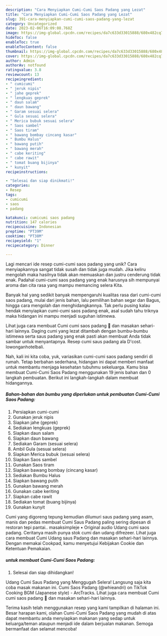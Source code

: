 ```yaml
---
description: "Cara Menyiapkan Cumi-Cumi Saos Padang yang Lezat"
title: "Cara Menyiapkan Cumi-Cumi Saos Padang yang Lezat"
slug: 391-cara-menyiapkan-cumi-cumi-saos-padang-yang-lezat
category: Uncategorized
date: 2023-02-06T16:09:08.768Z
image: https://img-global.cpcdn.com/recipes/da7c633d33015888/680x482cq70/cumi-cumi-saos-padang-foto-resep-utama.jpg
hideToc: false
enableToc: true
enableTocContent: false
thumbnail: https://img-global.cpcdn.com/recipes/da7c633d33015888/680x482cq70/cumi-cumi-saos-padang-foto-resep-utama.jpg
cover: https://img-global.cpcdn.com/recipes/da7c633d33015888/680x482cq70/cumi-cumi-saos-padang-foto-resep-utama.jpg
author: Admin
authorAv: notfound
ratingvalue: 3.8
reviewcount: 13
recipeingredient:
- " cumicumi"
- " jeruk nipis"
- " jahe geprek"
- " lengkuas geprek"
- " daun salam"
- " daun bawang"
- " Garam sesuai selera"
- " Gula sesuai selera"
- " Merica bubuk sesuai selera"
- " Saos sambel"
- " Saos tiram"
- " bawang bombay cincang kasar"
- " Bumbu Halus"
- " bawang putih"
- " bawang merah"
- " cabe keriting"
- " cabe rawit"
- " tomat buang bijinya"
- " kunyit"
recipeinstructions:

- "Selesai dan siap dinikmati!"
categories:
- Resep
tags:
- cumicumi
- saos
- padang

katakunci: cumicumi saos padang 
nutrition: 147 calories
recipecuisine: Indonesian
preptime: "PT39M"
cooktime: "PT38M"
recipeyield: "1"
recipecategory: Dinner

---
```





Lagi mencari ide resep cumi-cumi saos padang yang unik? Cara menyiapkannya sangat tidak susah dan tidak juga mudah. Jika keliru mengolah maka hasilnya tidak akan memuaskan dan justru cenderung tidak enak. Padahal cumi-cumi saos padang yang enak harusnya sih mempunyai aroma dan cita rasa yang mampu memancing selera Kita.





Banyak hal yang sedikit banyak mempengaruhi kualitas rasa dari cumi-cumi saos padang, mulai dari jenis bahan, lalu pemilihan bahan segar dan Bagus, hingga cara mengolah dan menghidangkannya. Tak perlu pusing kalau hendak menyiapkan cumi-cumi saos padang enak,      asal sudah tahu triknya maka hidangan ini mampu menjadi suguhan istimewa.














Lihat juga cara membuat Cumi cumi saos padang 🦑 dan masakan sehari-hari lainnya. Daging cumi yang lezat ditambah dengan bumbu-bumbu istimewa serta saus padang yang enak pasti akan membuat Anda tidak sambar untuk menyantapnya. Resep cumi saus padang ala D&#39;cost. lowonganhotelbali.






Nah, kali ini kita coba, yuk, variasikan cumi-cumi saos padang sendiri di rumah. Tetap berbahan sederhana, hidangan ini dapat memberi manfaat untuk membantu menjaga kesehatan tubuhmu sekeluarga. Kamu bisa membuat Cumi-Cumi Saos Padang menggunakan 19 jenis bahan dan 0 langkah pembuatan. Berikut ini langkah-langkah dalam membuat hidangannya.

<!--inarticleads1-->

##### Bahan-bahan dan bumbu yang diperlukan untuk pembuatan Cumi-Cumi Saos Padang:

1. Persiapkan  cumi-cumi
1. Gunakan  jeruk nipis
1. Siapkan  jahe (geprek)
1. Sediakan  lengkuas (geprek)
1. Siapkan  daun salam
1. Siapkan  daun bawang
1. Sediakan  Garam (sesuai selera)
1. Ambil  Gula (sesuai selera)
1. Siapkan  Merica bubuk (sesuai selera)
1. Siapkan  Saos sambel
1. Gunakan  Saos tiram
1. Siapkan  bawang bombay (cincang kasar)
1. Sediakan  Bumbu Halus
1. Siapkan  bawang putih
1. Gunakan  bawang merah
1. Gunakan  cabe keriting
1. Siapkan  cabe rawit
1. Sediakan  tomat (buang bijinya)
1. Gunakan  kunyit


Cumi yang digoreng tepung kemudian dilumuri saus padang yang asam, manis dan pedas membuat Cumi Saus Padang paling sering dipesan di restoran tepi pantai.. masaksimpleje • Original audio Udang cumi saos padang. Ceritanya masih punya stok cumi dan udang difrezeer. Lihat juga cara membuat Cumi Udang saus Padang dan masakan sehari-hari lainnya. Dengan memakai Cookpad, kamu menyetujui Kebijakan Cookie dan Ketentuan Pemakaian. 

<!--inarticleads2-->

#####  untuk membuat Cumi-Cumi Saos Padang:


1. Selesai dan siap dihidangkan!

Udang Cumi Saus Padang yang Menggugah Selera! Langsung saja kita coba masak makanan ini. Cumi Saos Padang (@whieandri) on TikTok Cooking BGM (Japanese style) - ArcTracks. Lihat juga cara membuat Cumi cumi saos padang 🦑 dan masakan sehari-hari lainnya. 

Terima kasih telah menggunakan resep yang kami tampilkan di halaman ini. Besar harapan kami, olahan Cumi-Cumi Saos Padang yang mudah di atas dapat membantu anda menyiapkan makanan yang sedap untuk keluarga/teman ataupun menjadi ide dalam berjualan makanan. Semoga bermanfaat dan selamat mencoba!

